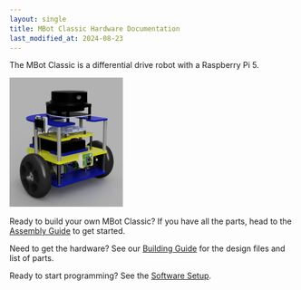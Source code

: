 ```yaml
---
layout: single
title: MBot Classic Hardware Documentation
last_modified_at: 2024-08-23
---
```


The MBot Classic is a differential drive robot with a Raspberry Pi 5.

<a class="image-link">
  <img src="/assets/images/mbotclassic_raspi5.PNG" alt="" style="max-width:200px;" class="align-center"/>
</a>

Ready to build your own MBot Classic? If you have all the parts, head to the [Assembly Guide](/docs/hardware/classic/assembly) to get started.

Need to get the hardware? See our [Building Guide](/docs/hardware/classic/building) for the design files and list of parts.

Ready to start programming? See the [Software Setup](/docs/setup/).

